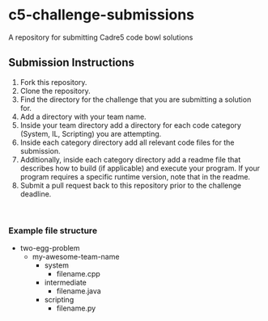 # c5-challenge-submissions
A repository for submitting Cadre5 code bowl solutions

## Submission Instructions
1. Fork this repository.
2. Clone the repository.
3. Find the directory for the challenge that you are submitting a solution for.
4. Add a directory with your team name.
5. Inside your team directory add a directory for each code category (System, IL, Scripting) you are attempting.
6. Inside each category directory add all relevant code files for the submission.
7. Additionally, inside each category directory add a readme file that describes how to build (if applicable) and execute your program. If your program requires a specific runtime version, note that in the readme.
8. Submit a pull request back to this repository prior to the challenge deadline.

<br/>

### Example file structure
+ two-egg-problem
    - my-awesome-team-name
        - system
          - filename.cpp
        - intermediate
          - filename.java
        - scripting
          - filename.py
  

